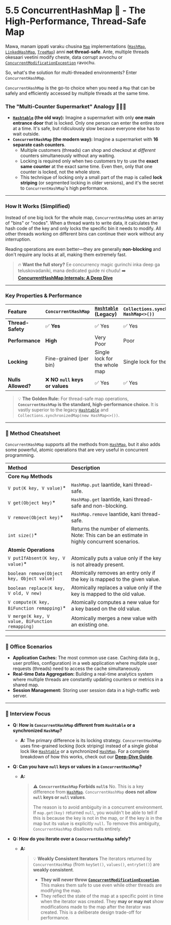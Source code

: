 # 5.5 ConcurrentHashMap 🚀 - The High-Performance, Thread-Safe Map

Mawa, manam ippati varaku chusina [`Map`](../README.md) implementations ([`HashMap`](../2-HashMap/README.md), [`LinkedHashMap`](../3-LinkedHashMap/README.md), [`TreeMap`](../4-TreeMap/README.md)) anni **not thread-safe**. Ante, multiple threads okesaari veetini modify cheste, data corrupt avvochu or [`ConcurrentModificationException`](../../01-Foundation-Concepts/2-Iterator-Pattern/README.md#fail-fast-iterator-the-strict-guard) ravochu.

So, what's the solution for multi-threaded environments? Enter `ConcurrentHashMap`.

`ConcurrentHashMap` is the go-to choice when you need a `Map` that can be safely and efficiently accessed by multiple threads at the same time.

### The "Multi-Counter Supermarket" Analogy 🛒🛒🛒

*   **[`Hashtable`](../README.md) (the old way):** Imagine a supermarket with only **one main entrance door** that is locked. Only one person can enter the entire store at a time. It's safe, but ridiculously slow because everyone else has to wait outside.
*   **`ConcurrentHashMap` (the modern way):** Imagine a supermarket with **16 separate cash counters**.
    *   Multiple customers (threads) can shop and checkout at *different* counters simultaneously without any waiting.
    *   Locking is required only when two customers try to use the **exact same counter** at the exact same time. Even then, only that one counter is locked, not the whole store.
    *   This technique of locking only a small part of the map is called **lock striping** (or segmented locking in older versions), and it's the secret to `ConcurrentHashMap`'s high performance.

---

### How It Works (Simplified)

Instead of one big lock for the whole map, `ConcurrentHashMap` uses an array of "bins" or "nodes". When a thread wants to write data, it calculates the hash code of the key and only locks the specific bin it needs to modify. All other threads working on different bins can continue their work without any interruption.

Reading operations are even better—they are generally **non-blocking** and don't require any locks at all, making them extremely fast.

> 🔥 **Want the full story?** Ee concurrency magic gurinchi inka deep ga teluskovadaniki, mana dedicated guide ni chudu!
> ➡️ **[ConcurrentHashMap Internals: A Deep Dive](./deep-dive/README.md)**

---

### Key Properties & Performance

| Feature | `ConcurrentHashMap` | [`Hashtable`](../README.md) (Legacy) | `Collections.synchronizedMap(new HashMap<>())` |
| :--- | :--- | :--- | :--- |
| **Thread-Safety** | ✅ **Yes** | ✅ Yes | ✅ Yes |
| **Performance** | **High** | Very Poor | Poor |
| **Locking** | Fine-grained (per bin) | Single lock for the whole map | Single lock for the whole map |
| **Nulls Allowed?**| ❌ **NO `null` keys or values**| ✅ Yes | ✅ Yes |

> 💡 **The Golden Rule:** For thread-safe map operations, **`ConcurrentHashMap` is the standard, high-performance choice.** It is vastly superior to the legacy [`Hashtable`](../README.md) and `Collections.synchronizedMap(new HashMap<>())`.

---

### 📖 Method Cheatsheet

`ConcurrentHashMap` supports all the methods from [`HashMap`](../2-HashMap/README.md), but it also adds some powerful, atomic operations that are very useful in concurrent programming.

| Method | Description |
| :--- | :--- |
| **Core `Map` Methods** | |
| `V put(K key, V value)`* | `HashMap.put` laantide, kani thread-safe. |
| `V get(Object key)`* | `HashMap.get` laantide, kani thread-safe and non-blocking. |
| `V remove(Object key)`* | `HashMap.remove` laantide, kani thread-safe. |
| `int size()`* | Returns the number of elements. Note: This can be an estimate in highly concurrent scenarios. |
| **Atomic Operations** | |
| `V putIfAbsent(K key, V value)`*| Atomically puts a value only if the key is not already present. |
| `boolean remove(Object key, Object value)`| Atomically removes an entry only if the key is mapped to the given value. |
| `boolean replace(K key, V old, V new)`| Atomically replaces a value only if the key is mapped to the old value. |
| `V compute(K key, BiFunction remapping)`*| Atomically computes a new value for a key based on the old value. |
| `V merge(K key, V value, BiFunction remapping)`| Atomically merges a new value with an existing one. |

---

### 💼 Office Scenarios

*   **Application Caches:** The most common use case. Caching data (e.g., user profiles, configuration) in a web application where multiple user requests (threads) need to access the cache simultaneously.
*   **Real-time Data Aggregation:** Building a real-time analytics system where multiple threads are constantly updating counters or metrics in a shared map.
*   **Session Management:** Storing user session data in a high-traffic web server.

---

### 🎯 Interview Focus

*   **Q: How is `ConcurrentHashMap` different from `Hashtable` or a synchronized `HashMap`?**
    *   **A:** The primary difference is its locking strategy. `ConcurrentHashMap` uses fine-grained locking (lock striping) instead of a single global lock like [`Hashtable`](../README.md) or a synchronized [`HashMap`](../2-HashMap/README.md). For a complete breakdown of how this works, check out our **[Deep-Dive Guide](./deep-dive/README.md)**.

*   **Q: Can you have `null` keys or values in a `ConcurrentHashMap`?**
    *   **A:**
        > ⚠️ **`ConcurrentHashMap` Forbids `null`s**
        > No. This is a key difference from [`HashMap`](../2-HashMap/README.md). `ConcurrentHashMap` **does not allow `null` keys or `null` values**.
        >
        > The reason is to avoid ambiguity in a concurrent environment. If `map.get(key)` returned `null`, you wouldn't be able to tell if this is because the key is not in the map, or if the key *is* in the map but its value is explicitly `null`. To remove this ambiguity, `ConcurrentHashMap` disallows nulls entirely.

*   **Q: How do you iterate over a `ConcurrentHashMap` safely?**
    *   **A:**
        > 💡 **Weakly Consistent Iterators**
        > The iterators returned by `ConcurrentHashMap` (from `keySet()`, `values()`, `entrySet()`) are **weakly consistent**.
        > *   **They will never throw [`ConcurrentModificationException`](../../01-Foundation-Concepts/2-Iterator-Pattern/README.md#fail-fast-iterator-the-strict-guard)**. This makes them safe to use even while other threads are modifying the map.
        > *   They reflect the state of the map at a specific point in time when the iterator was created. They **may or may not** show modifications made to the map after the iterator was created. This is a deliberate design trade-off for performance.
